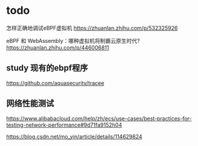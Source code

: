 # todo 

怎样正确地调试eBPF虚拟机  https://zhuanlan.zhihu.com/p/532325926


eBPF 和 WebAssembly：哪种虚拟机将制霸云原生时代? https://zhuanlan.zhihu.com/p/446006811


## study 现有的ebpf程序

https://github.com/aquasecurity/tracee


## 网络性能测试

https://www.alibabacloud.com/help/zh/ecs/use-cases/best-practices-for-testing-network-performance#9d71fa9152h04

https://blog.csdn.net/mo_yin/article/details/114629824

